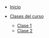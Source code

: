 * [Inicio](/dev.web)
* [Clases del curso](/clases/#diplomatura-en-desarrollo-web)

  * [Clase 1](/clases/clase1.md#clase-1)
  * [Clase 2](/clases/clase2.md#clase-2)
